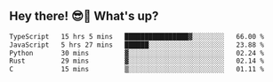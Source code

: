 ## Hey there! 😎👋 What's up?

<!--START_SECTION:waka-->

```txt
TypeScript   15 hrs 5 mins   ████████████████▓░░░░░░░░   66.00 %
JavaScript   5 hrs 27 mins   ██████░░░░░░░░░░░░░░░░░░░   23.88 %
Python       30 mins         ▓░░░░░░░░░░░░░░░░░░░░░░░░   02.24 %
Rust         29 mins         ▓░░░░░░░░░░░░░░░░░░░░░░░░   02.14 %
C            15 mins         ▒░░░░░░░░░░░░░░░░░░░░░░░░   01.11 %
```

<!--END_SECTION:waka-->

